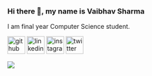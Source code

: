 ### Hi there 👋, my name is Vaibhav Sharma
I am final year Computer Science student.



[<img src='https://cdn.jsdelivr.net/npm/simple-icons@3.0.1/icons/github.svg' alt='github' height='40'>](https://github.com/Vaibhav227)  [<img src='https://cdn.jsdelivr.net/npm/simple-icons@3.0.1/icons/linkedin.svg' alt='linkedin' height='40'>](https://www.linkedin.com/in/vaibhav-s-844847204/)  [<img src='https://cdn.jsdelivr.net/npm/simple-icons@3.0.1/icons/instagram.svg' alt='instagram' height='40'>](https://www.instagram.com/sharmavaibhav227/)  [<img src='https://cdn.jsdelivr.net/npm/simple-icons@3.0.1/icons/twitter.svg' alt='twitter' height='40'>](https://twitter.com/AskVaibhav69)  

<img align="center" src="https://github-readme-stats.vercel.app/api/?username=Vaibhav227&theme=radical&count_private=true" />

 

<!---
Vaibhav227/Vaibhav227 is a ✨ special ✨ repository because its `README.md` (this file) appears on your GitHub profile.
You can click the Preview link to take a look at your changes.
--->
